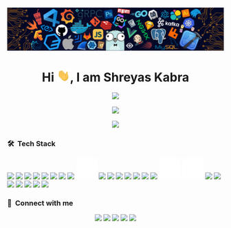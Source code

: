 <p align="center"><img src="https://raw.githubusercontent.com/KevinPatel04/KevinPatel04/master/header.png"></p>

<h1 align="center">Hi <img src="https://raw.githubusercontent.com/KevinPatel04/KevinPatel04/master/Hi.gif" width="30px">, I am Shreyas Kabra </h1>

<p align="center"><img src="https://github-readme-stats.vercel.app/api/top-langs/?username=shreyas21563&layout=compact&hide=TSQL&theme=chartreuse-dark"></p>
<p align="center" ><img src="https://github-readme-stats.vercel.app/api?username=shreyas21563&count_private=true&show_icons=true&&theme=chartreuse-dark&include_all_commits=true" width="400"></p> 
<p align="center" ><img src="https://github-readme-streak-stats.herokuapp.com?user=shreyas21563&theme=chartreuse-dark"></p>

### 🛠 &nbsp;Tech Stack
<a href="#"><img src="https://github.com/onemarc/tech-icons/blob/main/icons/python-light.svg" width="50"></a>
<a href="#"><img src="https://github.com/onemarc/tech-icons/blob/main/icons/c-light.svg" width="50"></a>
<a href="#"><img src="https://github.com/onemarc/tech-icons/blob/main/icons/cpp-light.svg" width="50"></a>
<a href="#"><img src="https://github.com/onemarc/tech-icons/blob/main/icons/java-light.svg" width="50"></a>
<a href="#"><img src="https://github.com/onemarc/tech-icons/blob/main/icons/git.svg" width="50"></a>
<a href="#"><img src="https://github.com/onemarc/tech-icons/blob/main/icons/github-dark.svg" width="50"></a>
<a href="#"><img src="https://github.com/onemarc/tech-icons/blob/main/icons/vscode-light.svg" width="50"></a>
<a href="#"><img src="https://github.com/onemarc/tech-icons/blob/main/icons/googlecolaboratory-light.svg" width="50"></a>
<a href="#"><img src="https://github.com/onemarc/tech-icons/blob/main/icons/kaggle-light.svg" width="50"></a>
<a href="#"><img src="https://github.com/onemarc/tech-icons/blob/main/icons/pytorch-light.svg" width="50"></a>
<a href="#"><img src="https://github.com/onemarc/tech-icons/blob/main/icons/pandas-light.svg" width="50"></a>
<a href="#"><img src="https://github.com/onemarc/tech-icons/blob/main/icons/numpy-light.svg" width="50"></a>
<a href="#"><img src="https://github.com/onemarc/tech-icons/blob/main/icons/matplotlib-light.svg" width="50"></a>
<a href="#"><img src="https://github.com/onemarc/tech-icons/blob/main/icons/seaborn-light.svg" width="50"></a>
<a href="#"><img src="https://github.com/onemarc/tech-icons/blob/main/icons/intellijidea-light.svg" width="50"></a>
<a href="#"><img src="https://github.com/onemarc/tech-icons/blob/main/icons/streamlit-light.svg" width="50"></a>
<a href="#"><img src="https://github.com/onemarc/tech-icons/blob/main/icons/huggingface-light.svg" width="50"></a>
<a href="#"><img src="https://github.com/onemarc/tech-icons/blob/main/icons/langchain-light.svg" width="50"></a>
<a href="#"><img src="https://github.com/onemarc/tech-icons/blob/main/icons/.svg" width="50"></a>
<a href="#"><img src="https://github.com/onemarc/tech-icons/blob/main/icons/.svg" width="50"></a>
<a href="#"><img src="https://github.com/onemarc/tech-icons/blob/main/icons/.svg" width="50"></a>
<a href="#"><img src="https://github.com/onemarc/tech-icons/blob/main/icons/.svg" width="50"></a>
<a href="#"><img src="https://github.com/onemarc/tech-icons/blob/main/icons/.svg" width="50"></a>
<a href="#"><img src="https://github.com/onemarc/tech-icons/blob/main/icons/.svg" width="50"></a>
<a href="#"><img src="https://github.com/onemarc/tech-icons/blob/main/icons/.svg" width="50"></a>

### :link: &nbsp;Connect with me

<p align="center">
<a href="https://www.linkedin.com/in/shreyas-kabra-144b51230/"><img src="https://img.shields.io/badge/LinkedIn-0077B5?style=for-the-badge&logo=linkedin&logoColor=white"/></a>
<a href="https://www.instagram.com/shre_yas04/"><img src="https://img.shields.io/badge/Instagram-E4405F?style=for-the-badge&logo=instagram&logoColor=white"/></a>
<a href="https://codeforces.com/profile/Shreyas3134"><img src="https://img.shields.io/badge/Codeforces-445f9d?style=for-the-badge&logo=Codeforces&logoColor=white"/></a>
<a href="https://leetcode.com/u/shreyas21563/"><img src="https://img.shields.io/badge/-LeetCode-FFA116?style=for-the-badge&logo=LeetCode&logoColor=black"/></a>  
<a href="https://www.kaggle.com/shreyaskabra"><img src="https://img.shields.io/badge/Kaggle-20BEFF?style=for-the-badge&logo=Kaggle&logoColor=white"/></a>
</p>
